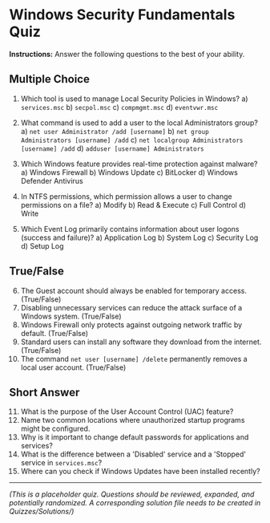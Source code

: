 # Windows Security Fundamentals Quiz

**Instructions:** Answer the following questions to the best of your ability.

## Multiple Choice

1.  Which tool is used to manage Local Security Policies in Windows?
    a) `services.msc`
    b) `secpol.msc`
    c) `compmgmt.msc`
    d) `eventvwr.msc`

2.  What command is used to add a user to the local Administrators group?
    a) `net user Administrator /add [username]`
    b) `net group Administrators [username] /add`
    c) `net localgroup Administrators [username] /add`
    d) `adduser [username] Administrators`

3.  Which Windows feature provides real-time protection against malware?
    a) Windows Firewall
    b) Windows Update
    c) BitLocker
    d) Windows Defender Antivirus

4.  In NTFS permissions, which permission allows a user to change permissions on a file?
    a) Modify
    b) Read & Execute
    c) Full Control
    d) Write

5.  Which Event Log primarily contains information about user logons (success and failure)?
    a) Application Log
    b) System Log
    c) Security Log
    d) Setup Log

## True/False

6.  The Guest account should always be enabled for temporary access. (True/False)
7.  Disabling unnecessary services can reduce the attack surface of a Windows system. (True/False)
8.  Windows Firewall only protects against outgoing network traffic by default. (True/False)
9.  Standard users can install any software they download from the internet. (True/False)
10. The command `net user [username] /delete` permanently removes a local user account. (True/False)

## Short Answer

11. What is the purpose of the User Account Control (UAC) feature?
12. Name two common locations where unauthorized startup programs might be configured.
13. Why is it important to change default passwords for applications and services?
14. What is the difference between a 'Disabled' service and a 'Stopped' service in `services.msc`?
15. Where can you check if Windows Updates have been installed recently?

---

*(This is a placeholder quiz. Questions should be reviewed, expanded, and potentially randomized. A corresponding solution file needs to be created in Quizzes/Solutions/)*
